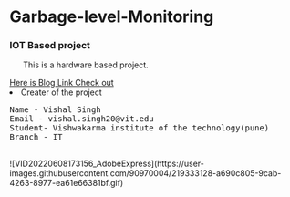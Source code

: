 # Garbage-level-Monitoring
### IOT Based project 

<ul>This is a hardware based project.</ul>
<a href="https://medium.com/@vishal.singh20/iot-based-garbage-monitoring-system-using-esp8266-b7fdb2b2cc71
">
Here is Blog Link Check out 
</a>



<li>Creater of the project
<pre>
Name - Vishal Singh
Email - vishal.singh20@vit.edu
Student- Vishwakarma institute of the technology(pune)
Branch - IT
 </pre>
![VID20220608173156_AdobeExpress](https://user-images.githubusercontent.com/90970004/219333128-a690c805-9cab-4263-8977-ea61e66381bf.gif)
